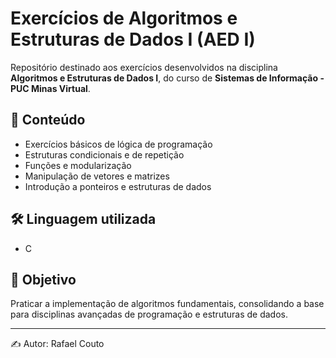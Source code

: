 # Exercícios de Algoritmos e Estruturas de Dados I (AED I)

Repositório destinado aos exercícios desenvolvidos na disciplina **Algoritmos e Estruturas de Dados I**, do curso de **Sistemas de Informação - PUC Minas Virtual**.

## 📌 Conteúdo
- Exercícios básicos de lógica de programação
- Estruturas condicionais e de repetição
- Funções e modularização
- Manipulação de vetores e matrizes
- Introdução a ponteiros e estruturas de dados

## 🛠️ Linguagem utilizada
- C

## 🎯 Objetivo
Praticar a implementação de algoritmos fundamentais, consolidando a base para disciplinas avançadas de programação e estruturas de dados.

---
✍️ Autor: Rafael Couto
